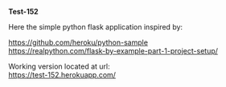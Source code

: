 **Test-152**  
  
Here the simple python flask application inspired by:  
  
https://github.com/heroku/python-sample  
https://realpython.com/flask-by-example-part-1-project-setup/  
  
Working version located at url:  
https://test-152.herokuapp.com/  
  
